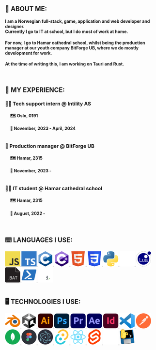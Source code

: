 ## 👾 ABOUT ME:
#### I am a Norwegian full-stack, game, application and web developer and designer.<br>Currently I go to IT at school, but I do most of work at home.
#### For now, I go to Hamar cathedral school, whilst being the production manager at our youth company BitForge UB, where we do mostly development for work.
#### At the time of writing this, I am working on Tauri and Rust.

<br>

## 🔡 MY EXPERIENCE:
### 👷‍♂️ Tech support intern @ Intility AS
#### &nbsp; &nbsp; &nbsp;🗺️ Oslo, 0191
#### &nbsp; &nbsp; &nbsp;📅 November, 2023 - April, 2024<br><br>
### 👷 Production manager @ BitForge UB
#### &nbsp; &nbsp; &nbsp;🗺️ Hamar, 2315
#### &nbsp; &nbsp; &nbsp;📅 November, 2023 -<br><br>
### 👨‍💼 IT student @ Hamar cathedral school
#### &nbsp; &nbsp; &nbsp;🗺️ Hamar, 2315
#### &nbsp; &nbsp; &nbsp;📅 August, 2022 -

<br>

## ⌨️ LANGUAGES I USE:
<div float="left">
    <a href="https://www.javascript.com/">
        <img src="md/img/js.svg" width="50">
    </a>
    <a href="https://www.typescriptlang.org/">
        <img src="md/img/ts.svg" width="50">
    </a>
    <a href="https://www.w3schools.com/c/c_intro.php">
        <img src="md/img/c.svg" width="50">
    </a>
    <a href="https://dotnet.microsoft.com/en-us/languages/csharp">
        <img src="md/img/cs.svg" width="50">
    </a>
    <a href="https://developer.mozilla.org/en-US/docs/Web/HTML">
        <img src="md/img/html.svg" width="50">
    </a>
    <a href="https://developer.mozilla.org/en-US/docs/Web/CSS">
        <img src="md/img/css.svg" width="50">
    </a>
    <a href="https://www.python.org/">
        <img src="md/img/py.svg" width="50">
    </a>
    <a href="https://www.rust-lang.org/">
        <img src="md/img/rust.svg" width="50">
    </a>
    <a href="https://www.lua.org/">
        <img src="md/img/lua.svg" width="50">
    </a>
    <a href="https://www.geeksforgeeks.org/basics-of-batch-scripting/">
        <img src="md/img/bat.svg" width="50">
    </a>
    <a href="https://learn.microsoft.com/en-us/powershell/scripting/overview?view=powershell-7.4">
        <img src="md/img/ps.svg" width="50">
    </a>
    <a href="https://opensource.com/resources/what-bash">
        <img src="md/img/sh.svg" width="50">
    </a>
</div>

<br>

## 🖥️ TECHNOLOGIES I USE:
<div float="left">
    <a href="https://www.blender.org/">
        <img src="md/img/blender.svg" width="50">
    </a>
    <a href="https://unity.com/">
        <img src="md/img/unity.svg" width="50">
    </a>
    <a href="https://www.adobe.com/no/products/illustrator/campaign/pricing.html?gclid=CjwKCAiAq4KuBhA6EiwArMAw1IfnwKIq3tN61kPeIRxY4wSZ-Zd0FNXV5N_hskuICvflzNW6SbruSRoCFMsQAvD_BwE&mv=search&mv=search&mv2=paidsearch&sdid=GMCWY69B&ef_id=CjwKCAiAq4KuBhA6EiwArMAw1IfnwKIq3tN61kPeIRxY4wSZ-Zd0FNXV5N_hskuICvflzNW6SbruSRoCFMsQAvD_BwE:G:s&s_kwcid=AL!3085!3!597287462549!e!!g!!adobe%20illustrator!1480122696!60147184954&gad_source=1">
        <img src="md/img/adobe_ai.svg" width="50">
    </a>
    <a href="https://www.adobe.com/no/products/photoshop/landpa.html?gclid=CjwKCAiAq4KuBhA6EiwArMAw1HeMsUrZn60vIxW56FBT4Q7_S1c130w-yLsgJJXbxgPY1kxF-NDlVxoCZGoQAvD_BwE&mv=search&mv=search&mv2=paidsearch&sdid=2XBSBWBF&ef_id=CjwKCAiAq4KuBhA6EiwArMAw1HeMsUrZn60vIxW56FBT4Q7_S1c130w-yLsgJJXbxgPY1kxF-NDlVxoCZGoQAvD_BwE:G:s&s_kwcid=AL!3085!3!474194483951!e!!g!!adobe%20photoshop!1471316782!58669001444&gad_source=1">
        <img src="md/img/adobe_ps.svg" width="50">
    </a>
    <a href="https://www.adobe.com/no/products/premiere/campaign/pricing.html?gclid=CjwKCAiAq4KuBhA6EiwArMAw1Iiku1_Rr9jNBxdi_2mS418MorfDzIq4VGWXBJiNfth_SXKcp_FG7BoCBNMQAvD_BwE&mv=search&mv=search&mv2=paidsearch&sdid=G4FRYP7G&ef_id=CjwKCAiAq4KuBhA6EiwArMAw1Iiku1_Rr9jNBxdi_2mS418MorfDzIq4VGWXBJiNfth_SXKcp_FG7BoCBNMQAvD_BwE:G:s&s_kwcid=AL!3085!3!340868332463!e!!g!!adobe%20premiere%20pro!1471316863!58669011724&gad_source=1">
        <img src="md/img/adobe_pr.svg" width="50">
    </a>
    <a href="https://www.adobe.com/no/products/aftereffects/landpb.html?gclid=CjwKCAiAq4KuBhA6EiwArMAw1O2f0ndsWoe976kuIxOHTnpZqXsgkcqnvIQamlSfZUj8JBpbV2JjJBoC5gIQAvD_BwE&mv=search&mv=search&mv2=paidsearch&sdid=G85SYKHF&ef_id=CjwKCAiAq4KuBhA6EiwArMAw1O2f0ndsWoe976kuIxOHTnpZqXsgkcqnvIQamlSfZUj8JBpbV2JjJBoC5gIQAvD_BwE:G:s&s_kwcid=AL!3085!3!597212105440!e!!g!!adobe%20after%20effects!1471316602!57366244312&gad_source=1">
        <img src="md/img/adobe_ae.svg" width="50">
    </a>
    <a href="https://www.adobe.com/no/products/indesign/landpb.html?gclid=CjwKCAiAq4KuBhA6EiwArMAw1CR_wGe1b0wT_2OaiNrLryUmRKITw7oCIWo0LyblGpKVnYPaM1CDlhoCT80QAvD_BwE&mv=search&mv=search&mv2=paidsearch&sdid=HVQ7WXXZ&ef_id=CjwKCAiAq4KuBhA6EiwArMAw1CR_wGe1b0wT_2OaiNrLryUmRKITw7oCIWo0LyblGpKVnYPaM1CDlhoCT80QAvD_BwE:G:s&s_kwcid=AL!3085!3!597168709350!e!!g!!adobe%20indesign!1471316830!58668989204&gad_source=1">
        <img src="md/img/adobe_id.svg" width="50">
    </a>
    <a href="https://code.visualstudio.com/">
        <img src="md/img/vscode.svg" width="50">
    </a>
    <a href="https://www.postman.com/">
        <img src="md/img/postman.svg" width="50">
    </a>
    <a href="https://www.mongodb.com/">
        <img src="md/img/mongodb.svg" width="50">
    </a>
    <a href="https://figma.com/">
        <img src="md/img/figma.svg" width="50">
    </a>
    <a href="https://www.electronjs.org/">
        <img src="md/img/electron.svg" width="50">
    </a>
    <a href="https://tauri.app/">
        <img src="md/img/tauri.svg" width="50">
    </a>
    <a href="https://react.dev/">
        <img src="md/img/react.svg" width="50">
    </a>
    <a href="https://svelte.dev/">
        <img src="md/img/svelte.svg" width="50">
    </a>
    <a href="https://expressjs.com/">
        <img src="md/img/express.svg" width="50">
    </a>
    <a href="https://pyinstaller.org/en/v4.8/usage.html">
        <img src="md/img/pyinstaller.svg" width="50">
    </a>
</div>
